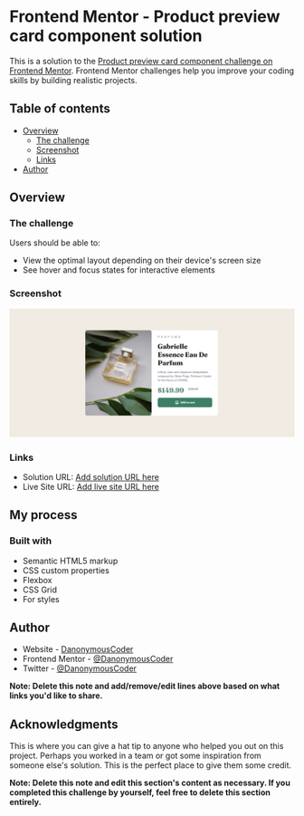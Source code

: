 # Frontend Mentor - Product preview card component solution

This is a solution to the [Product preview card component challenge on Frontend Mentor](https://www.frontendmentor.io/challenges/product-preview-card-component-GO7UmttRfa). Frontend Mentor challenges help you improve your coding skills by building realistic projects. 

## Table of contents

- [Overview](#overview)
  - [The challenge](#the-challenge)
  - [Screenshot](#screenshot)
  - [Links](#links)
- [Author](#author)



## Overview

### The challenge

Users should be able to:

- View the optimal layout depending on their device's screen size
- See hover and focus states for interactive elements

### Screenshot

![](./images/screenshot.jpeg)

 



### Links

- Solution URL: [Add solution URL here](https://github.com/DanonymousCoder/product-preview-card-component-main.github.io)
- Live Site URL: [Add live site URL here](https://danonymous.github.io/product-preview-card-component-main.github.io)

## My process

### Built with

- Semantic HTML5 markup
- CSS custom properties
- Flexbox
- CSS Grid
- For styles



## Author

- Website - [DanonymousCoder](https://github.com/DanonymousCoder)
- Frontend Mentor - [@DanonymousCoder](https://www.frontendmentor.io/profile/DanonymousCoder)
- Twitter - [@DanonymousCoder](https://www.twitter.com/DanonymousCoder)

**Note: Delete this note and add/remove/edit lines above based on what links you'd like to share.**

## Acknowledgments

This is where you can give a hat tip to anyone who helped you out on this project. Perhaps you worked in a team or got some inspiration from someone else's solution. This is the perfect place to give them some credit.

**Note: Delete this note and edit this section's content as necessary. If you completed this challenge by yourself, feel free to delete this section entirely.**
